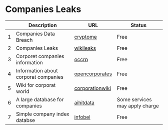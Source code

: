 # Companies Leaks
|     | Description   | URL | Status
| --- | --- | --- | --- | 
| 1 | Companies Data Breach |  [cryptome](https://cryptome.org/) | Free |
| 2 | Companies Leaks |  [wikileaks](https://wikileaks.org/) |  Free |
| 3 | Corporet companies information |  [occrp](https://data.occrp.org/) | Free | 
| 4 | Information about corporat companies |  [opencorporates](https://opencorporates.com/) | Free |
| 5 | Wiki for corporat world |  [corporationwiki](https://www.corporationwiki.com/) | Free |
| 6 | A large database for companies |  [aihitdata](https://www.aihitdata.com/) | Some services may apply charge |
| 7 | Simple company index databse |  [infobel](https://www.infobel.com/) | Free |
